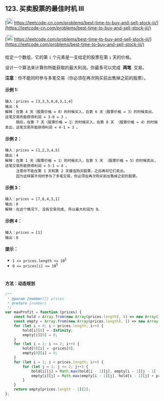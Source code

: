 ## 123. 买卖股票的最佳时机 III

[<img src="https://static.leetcode-cn.com/cn-mono-assets/production/assets/logo-dark-cn.c42314a8.svg" height="20" /> https://leetcode-cn.com/problems/best-time-to-buy-and-sell-stock-iii/](https://leetcode-cn.com/problems/best-time-to-buy-and-sell-stock-iii/)

[<img src="https://assets.leetcode.com/static_assets/public/webpack_bundles/images/logo-dark.e99485d9b.svg" height="20"/> https://leetcode.com/problems/best-time-to-buy-and-sell-stock-iii/](https://leetcode.com/problems/best-time-to-buy-and-sell-stock-iii/)

###

给定一个数组，它的第 `i` 个元素是一支给定的股票在第 `i` 天的价格。

设计一个算法来计算你所能获取的最大利润。你最多可以完成  **两笔**  交易。

**注意**：你不能同时参与多笔交易（你必须在再次购买前出售掉之前的股票）。

#### 示例 1:

```
输入：prices = [3,3,5,0,0,3,1,4]
输出：6
解释：在第 4 天（股票价格 = 0）的时候买入，在第 6 天（股票价格 = 3）的时候卖出，这笔交易所能获得利润 = 3-0 = 3 。
     随后，在第 7 天（股票价格 = 1）的时候买入，在第 8 天 （股票价格 = 4）的时候卖出，这笔交易所能获得利润 = 4-1 = 3 。
```

#### 示例 2：

```
输入：prices = [1,2,3,4,5]
输出：4
解释：在第 1 天（股票价格 = 1）的时候买入，在第 5 天 （股票价格 = 5）的时候卖出, 这笔交易所能获得利润 = 5-1 = 4 。  
     注意你不能在第 1 天和第 2 天接连购买股票，之后再将它们卖出。  
     因为这样属于同时参与了多笔交易，你必须在再次购买前出售掉之前的股票。
```

#### 示例 3：

```
输入：prices = [7,6,4,3,1]
输出：0
解释：在这个情况下, 没有交易完成, 所以最大利润为 0。
```

#### 示例 4：

```
输入：prices = [1]
输出：0
```

#### 提示：

-   `1 <= prices.length <= 10`<sup>`5`</sup>
-   `0 <= prices[i] <= 10`<sup>`5`</sup>

#

#### 方法：动态规划

```js
/**
 * @param {number[]} prices
 * @return {number}
 */
var maxProfit = function (prices) {
    const hold = Array.from(new Array(prices.length), () => new Array(3));
    const empty = Array.from(new Array(prices.length), () => new Array(3));
    for (let i = 0; i < prices.length; i++) {
        hold[i][0] = -Infinity;
        empty[i][0] = 0;
    }
    for (let i = 1; i <= 2; i++) {
        hold[0][i] = -prices[0];
        empty[0][i] = 0;
    }
    for (let i = 1; i < prices.length; i++) {
        for (let j = 1; j <= 2; j++) {
            hold[i][j] = Math.max(hold[i - 1][j], empty[i - 1][j - 1] - prices[i]);
            empty[i][j] = Math.max(empty[i - 1][j], hold[i - 1][j] + prices[i]);
        }
    }
    return empty[prices.length - 1][2];
};
```
